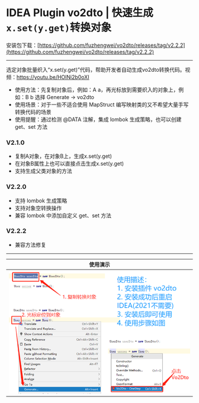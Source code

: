 # IDEA Plugin vo2dto | 快速生成`x.set(y.get)`转换对象

安装包下载：[https://github.com/fuzhengwei/vo2dto/releases/tag/v2.2.2](https://github.com/fuzhengwei/vo2dto/releases/tag/v2.2.2)

---

选定对象批量织入“x.set(y.get)”代码，帮助开发者自动生成vo2dto转换代码。视频：<a href="https://youtu.be/HOlNi2b0oXI">https://youtu.be/HOlNi2b0oXI</a><br>
<ul>
    <li>使用方法：先复制对象后，例如：A a，再光标放到需要织入的对象上，例如：B b 选择 Generate -> vo2dto</li>
    <li>使用场景：对于一些不适合使用 MapStruct 编写映射类的又不希望大量手写转换代码的场景</li>
    <li>使用提醒：通过检测 @DATA 注解，集成 lombok 生成策略，也可以创建 get、set 方法</li>
</ul>

<h3>V2.1.0</h3>
<ul>
    <li>复制A对象，在对象B上，生成x.set(y.get)</li>
    <li>在对象B属性上也可以直接点击生成x.set(y.get)</li>
    <li>支持生成父类对象的方法</li>
</ul>

<h3>V2.2.0</h3>
<ul>
    <li>支持 lombok 生成策略</li>
    <li>支持对象空转换操作</li>
    <li>兼容 lombok 中添加自定义 get、set 方法</li>
</ul>

<h3>V2.2.2</h3>
<ul>
    <li>兼容方法修复</li>
</ul>

---

| 使用演示  |
|---|
|  ![](/docs/_media/vo2dto.png)  |
